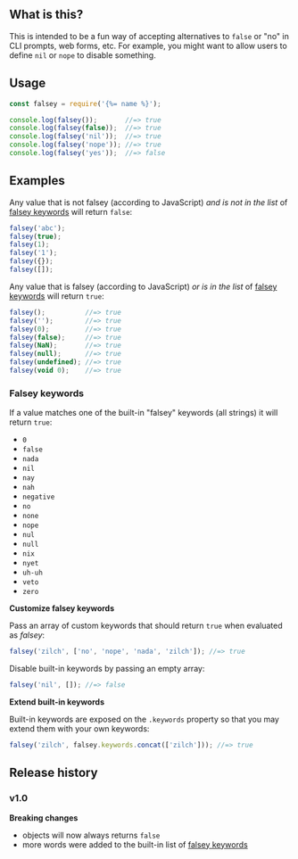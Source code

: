 ## What is this?

This is intended to be a fun way of accepting alternatives to `false` or "no" in CLI prompts, web forms, etc. For example, you might want to allow users to define `nil` or `nope` to disable something. 

## Usage

```js
const falsey = require('{%= name %}');

console.log(falsey());       //=> true
console.log(falsey(false));  //=> true
console.log(falsey('nil'));  //=> true
console.log(falsey('nope')); //=> true
console.log(falsey('yes'));  //=> false
```

## Examples

Any value that is not falsey (according to JavaScript) _and is not in the list_ of [falsey keywords](#falsey-keywords) will return `false`:

```js
falsey('abc');
falsey(true);
falsey(1);
falsey('1');
falsey({});
falsey([]);
```

Any value that is falsey (according to JavaScript) _or is in the list_ of [falsey keywords](#falsey-keywords) will return `true`:

```js
falsey();          //=> true
falsey('');        //=> true
falsey(0);         //=> true
falsey(false);     //=> true
falsey(NaN);       //=> true
falsey(null);      //=> true
falsey(undefined); //=> true
falsey(void 0);    //=> true
```

### Falsey keywords

If a value matches one of the built-in "falsey" keywords (all strings) it will return `true`:

- `0`
- `false`
- `nada`
- `nil`
- `nay`
- `nah`
- `negative`
- `no`
- `none`
- `nope`
- `nul`
- `null`
- `nix`
- `nyet`
- `uh-uh`
- `veto`
- `zero`


**Customize falsey keywords**

Pass an array of custom keywords that should return `true` when evaluated as _falsey_:

```js
falsey('zilch', ['no', 'nope', 'nada', 'zilch']); //=> true
```

Disable built-in keywords by passing an empty array:

```js
falsey('nil', []); //=> false
```

**Extend built-in keywords**

Built-in keywords are exposed on the `.keywords` property so that you may extend them with your own keywords:

```js
falsey('zilch', falsey.keywords.concat(['zilch'])); //=> true
```

## Release history

### v1.0

**Breaking changes**

- objects will now always returns `false` 
- more words were added to the built-in list of [falsey keywords](#falsey-keywords)
